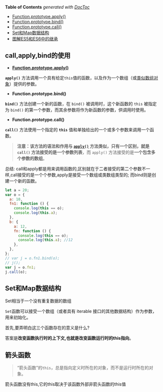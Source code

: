 <!-- START doctoc generated TOC please keep comment here to allow auto update -->
<!-- DON'T EDIT THIS SECTION, INSTEAD RE-RUN doctoc TO UPDATE -->
**Table of Contents**  *generated with [DocToc](https://github.com/thlorenz/doctoc)*

- [Function.prototype.apply()](#functionprototypeapply)
- [Function.prototype.bind()](#functionprototypebind)
- [Function.prototype.call()](#functionprototypecall)
- [Set和Map数据结构](#set%E5%92%8Cmap%E6%95%B0%E6%8D%AE%E7%BB%93%E6%9E%84)
- [图解ES5和ES6中的继承](#%E5%9B%BE%E8%A7%A3es5%E5%92%8Ces6%E4%B8%AD%E7%9A%84%E7%BB%A7%E6%89%BF)

<!-- END doctoc generated TOC please keep comment here to allow auto update -->

## call,apply,bind的使用

- **[Function.prototype.apply()](https://developer.mozilla.org/zh-CN/docs/Web/JavaScript/Reference/Global_Objects/Function/apply)**

**`apply()`** 方法调用一个具有给定`this`值的函数，以及作为一个数组（或[类似数组对象](https://developer.mozilla.org/zh-CN/docs/Web/JavaScript/Guide/Indexed_collections#Working_with_array-like_objects)）提供的参数。

- **Function.prototype.bind()**

**`bind()`** 方法创建一个新的函数，在 `bind()` 被调用时，这个新函数的 `this` 被指定为 `bind()` 的第一个参数，而其余参数将作为新函数的参数，供调用时使用。

- **Function.prototype.call()**

**`call()`** 方法使用一个指定的 **`this`** 值和单独给出的一个或多个参数来调用一个函数。

> **注意：**该方法的语法和作用与 [`apply()`](https://developer.mozilla.org/zh-CN/docs/Web/JavaScript/Reference/Global_Objects/Function/apply) 方法类似，只有一个区别，就是 `call()` 方法接受的是**一个参数列表**，而 `apply()` 方法接受的是**一个包含多个参数的数组**。

总结:
call和apply都是用来调用函数的,区别就在于二者接受的第二个参数不一样,call接受的是一个个参数,apply是接受一个数组或类数组类型的;
而bind则是创建一个新的函数。

```js
let a = 20;
var o = {
  a: 10,
  fn1: function () {
    console.log(this == o);
    console.log(this.a);
  },
  b: {
    a: 12,
    fn: function () {
      console.log(this == o);
      console.log(this.a); //12
    },
  },
};
// var j = o.fn1.bind(o);
// j();
var j = o.fn1;
j.call(o);
```




## Set和Map数据结构

Set相当于一个没有重复数据的数组

`Set`函数可以接受一个数组（或者具有 iterable 接口的其他数据结构）作为参数，用来初始化。



首先,要弄明白这三个函数存在的意义是什么?

答案是**改变函数执行时的上下文,也就是改变函数运行时的this指向**。

## 箭头函数

> “箭头函数”的`this`，总是指向定义时所在的对象，而不是运行时所在的对象。

箭头函数没有this,它的this取决于该函数外部非箭头函数的this值